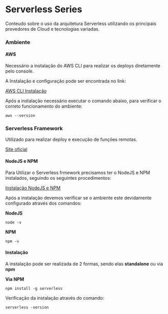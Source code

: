 # Serverless Series

Conteudo sobre o uso da arquitetura Serverless utilizando os principais provedores de Cloud e tecnologias variadas.

### Ambiente

#### AWS

Necessário a instalação do AWS CLI para realizar os deploys diretamente pelo console.

A Instalação e configuração pode ser encontrada no link:

[AWS CLI Instalação](https://docs.aws.amazon.com/cli/latest/userguide/cli-chap-getting-started.html)

Após a instalação necessário executar o comando abaixo, para verificar o correto funcionamento do ambiente:

```
aws --version
```

### Serverless Framework

Utilizado para realizar deploy e execução de funções remotas.

[Site oficial](https://www.serverless.com/framework/docs/getting-started)

#### NodeJS e NPM

Para Utilizar o Serverless frmework precisamos ter o NodeJS e NPM instalados, seguindo os seguintes procedimentos:

[Instalação NodeJS e NPM](https://nodejs.org/en/)

Após a instalação devemos verificar se o ambiente este devidamente configurado através dos comandos:

**NodeJS**
```
node -v
```

**NPM**
```
npm -v
```

#### Instalação


A instalação pode ser realizada de 2 formas, sendo elas **standalone** ou via **npm**

**Via NPM**
```
npm install -g serverless
```

Verificação da instalação através do comando:
```
serverless -version
```
